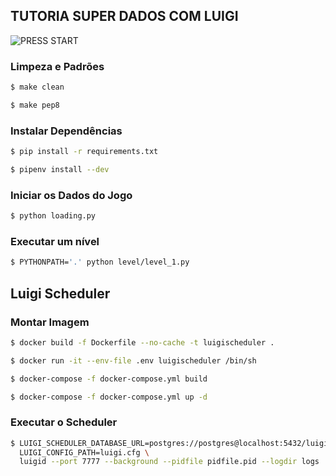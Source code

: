 ## TUTORIA SUPER DADOS COM LUIGI

![PRESS START](https://media1.tenor.com/images/0bfa25818daa164b182d7935d607088a/tenor.gif?itemid=14206801 "PRESS START")

### Limpeza e Padrões

```bash
$ make clean
```

```bash
$ make pep8
```

### Instalar Dependências

```bash
$ pip install -r requirements.txt
```

```bash
$ pipenv install --dev
```

### Iniciar os Dados do Jogo

```bash
$ python loading.py
```

### Executar um nível

```bash
$ PYTHONPATH='.' python level/level_1.py
```

## Luigi Scheduler

### Montar Imagem

```bash
$ docker build -f Dockerfile --no-cache -t luigischeduler .
```

```bash
$ docker run -it --env-file .env luigischeduler /bin/sh
```

```bash
$ docker-compose -f docker-compose.yml build
```

```bash
$ docker-compose -f docker-compose.yml up -d
```

### Executar o Scheduler

```bash
$ LUIGI_SCHEDULER_DATABASE_URL=postgres://postgres@localhost:5432/luigi-scheduler \
  LUIGI_CONFIG_PATH=luigi.cfg \
  luigid --port 7777 --background --pidfile pidfile.pid --logdir logs
```
